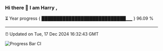### Hi there 👋 I am Harry , 

⏳ Year progress { ████████████████████████████▁▁ } 96.09 %

---

⏰ Updated on Tue, 17 Dec 2024 16:32:43 GMT

![Progress Bar CI](https://github.com/duykhang68/duykhang68/workflows/Progress%20Bar%20CI/badge.svg)
